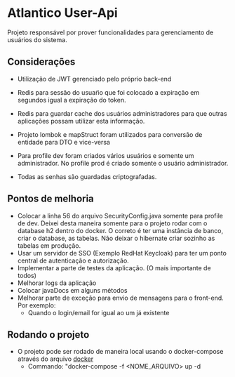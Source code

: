 # Atlantico User-Api

Projeto responsável por prover funcionalidades para gerenciamento de usuários do sistema.

## Considerações

* Utilização de JWT gerenciado pelo próprio back-end
* Redis para sessão do usuaŕio que foi colocado a expiração em segundos igual a expiração do token.
* Redis para guardar cache dos usuários administradores para que outras aplicações possam utilizar
esta informação.
* Projeto lombok e mapStruct foram utilizados para conversão de entidade para DTO e vice-versa
* Para profile dev foram criados vários usuários e somente um administrador. No profile prod é criado somente
o usuário administrador.
  
* Todas as senhas são guardadas criptografadas.
  
## Pontos de melhoria

* Colocar a linha 56 do arquivo SecurityConfig.java somente para profile de dev. Deixei desta maneira somente para
  o projeto rodar com o database h2 dentro do docker. O correto é ter uma instância de banco, criar o database, as tabelas. 
  Não deixar o hibernate criar sozinho as tabelas em produção.
* Usar um servidor de SSO (Exemplo RedHat Keycloak) para ter um ponto central de autenticação e autorização. 
* Implementar a parte de testes da aplicação. (O mais importante de todos)
* Melhorar logs da aplicação
* Colocar javaDocs em alguns métodos
* Melhorar parte de exceção para envio de mensagens para o front-end. Por exemplo:
  * Quando o login/email for igual ao um já existente

## Rodando o projeto

* O projeto pode ser rodado de maneira local usando o docker-compose através do arquivo
  [docker](https://github.com/holocaster/atlantico-user-api/blob/master/src/main/docker/docker-compose.yml)
  * Commando: "docker-compose -f <NOME_ARQUIVO> up -d

